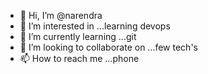 - 👋 Hi, I’m @narendra
- 👀 I’m interested in ...learning devops
- 🌱 I’m currently learning ...git
- 💞️ I’m looking to collaborate on ...few tech's
- 📫 How to reach me ...phone

<!---
narendrachoosy/narendrachoosy is a ✨ special ✨ repository because its `README.md` (this file) appears on your GitHub profile.
You can click the Preview link to take a look at your changes.
--->
